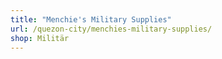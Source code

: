 ```yaml
---
title: "Menchie's Military Supplies"
url: /quezon-city/menchies-military-supplies/
shop: Militär
---
```

